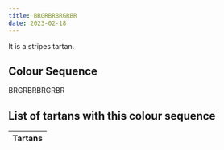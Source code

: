 ```yaml
---
title: BRGRBRBRGRBR
date: 2023-02-18
---
```

<no value>

It is a <no value> stripes tartan.


## Colour Sequence
BRGRBRBRGRBR

## List of tartans with this colour sequence

| Tartans |
|---------------|
